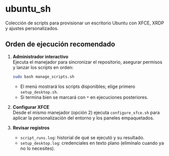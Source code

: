 # ubuntu_sh

Colección de scripts para provisionar un escritorio Ubuntu con XFCE, XRDP y ajustes personalizados.

## Orden de ejecución recomendado

1. **Administrador interactivo**  
   Ejecuta el manejador para sincronizar el repositorio, asegurar permisos y lanzar los scripts en orden:
   ```bash
   sudo bash manage_scripts.sh
   ```
   - El menú mostrará los scripts disponibles; elige primero `setup_desktop.sh`.
   - Si termina bien se marcará con `*` en ejecuciones posteriores.

2. **Configurar XFCE**  
   Desde el mismo manejador (opción 2) ejecuta `configure_xfce.sh` para aplicar la personalización del entorno y los paneles empaquetados.

3. **Revisar registros**  
   - `script_runs.log`: historial de qué se ejecutó y su resultado.
   - `setup_desktop.log`: credenciales en texto plano (elimínalo cuando ya no lo necesites).
